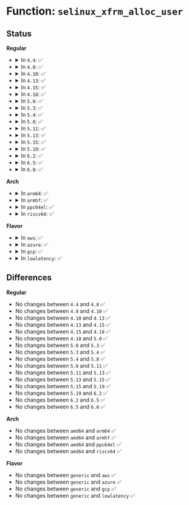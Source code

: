 # Function: <code>selinux_xfrm_alloc_user</code>

## Status
<b>Regular</b>
<ul>
<li>
<details>
<summary>In <code>4.4</code>: ✅</summary>

```c
int selinux_xfrm_alloc_user(struct xfrm_sec_ctx **ctxp, struct xfrm_user_sec_ctx *uctx, gfp_t gfp);
```

**Collision:** Unique Static

**Inline:** No

**Transformation:** False

**Instances:**

```
In security/selinux/xfrm.c (ffffffff8135cca0)
Location: security/selinux/xfrm.c:77
Inline: False
Direct callers:
  - security/selinux/xfrm.c:selinux_xfrm_policy_alloc
  - security/selinux/xfrm.c:selinux_xfrm_state_alloc
```
**Symbols:**

```
ffffffff8135cca0-ffffffff8135cdd3: selinux_xfrm_alloc_user (STB_LOCAL)
```
</details>
</li>
<li>
<details>
<summary>In <code>4.8</code>: ✅</summary>

```c
int selinux_xfrm_alloc_user(struct xfrm_sec_ctx **ctxp, struct xfrm_user_sec_ctx *uctx, gfp_t gfp);
```

**Collision:** Unique Static

**Inline:** No

**Transformation:** False

**Instances:**

```
In security/selinux/xfrm.c (ffffffff81392c60)
Location: security/selinux/xfrm.c:77
Inline: False
Direct callers:
  - security/selinux/xfrm.c:selinux_xfrm_state_alloc
  - security/selinux/xfrm.c:selinux_xfrm_policy_alloc
```
**Symbols:**

```
ffffffff81392c60-ffffffff81392d91: selinux_xfrm_alloc_user (STB_LOCAL)
```
</details>
</li>
<li>
<details>
<summary>In <code>4.10</code>: ✅</summary>

```c
int selinux_xfrm_alloc_user(struct xfrm_sec_ctx **ctxp, struct xfrm_user_sec_ctx *uctx, gfp_t gfp);
```

**Collision:** Unique Static

**Inline:** No

**Transformation:** False

**Instances:**

```
In security/selinux/xfrm.c (ffffffff813a9880)
Location: security/selinux/xfrm.c:77
Inline: False
Direct callers:
  - security/selinux/xfrm.c:selinux_xfrm_state_alloc
  - security/selinux/xfrm.c:selinux_xfrm_policy_alloc
```
**Symbols:**

```
ffffffff813a9880-ffffffff813a99b1: selinux_xfrm_alloc_user (STB_LOCAL)
```
</details>
</li>
<li>
<details>
<summary>In <code>4.13</code>: ✅</summary>

```c
int selinux_xfrm_alloc_user(struct xfrm_sec_ctx **ctxp, struct xfrm_user_sec_ctx *uctx, gfp_t gfp);
```

**Collision:** Unique Static

**Inline:** No

**Transformation:** False

**Instances:**

```
In security/selinux/xfrm.c (ffffffff813c0230)
Location: security/selinux/xfrm.c:77
Inline: False
Direct callers:
  - security/selinux/xfrm.c:selinux_xfrm_state_alloc
  - security/selinux/xfrm.c:selinux_xfrm_policy_alloc
```
**Symbols:**

```
ffffffff813c0230-ffffffff813c0374: selinux_xfrm_alloc_user (STB_LOCAL)
```
</details>
</li>
<li>
<details>
<summary>In <code>4.15</code>: ✅</summary>

```c
int selinux_xfrm_alloc_user(struct xfrm_sec_ctx **ctxp, struct xfrm_user_sec_ctx *uctx, gfp_t gfp);
```

**Collision:** Unique Static

**Inline:** No

**Transformation:** False

**Instances:**

```
In security/selinux/xfrm.c (ffffffff813e63d0)
Location: security/selinux/xfrm.c:77
Inline: False
Direct callers:
  - security/selinux/xfrm.c:selinux_xfrm_state_alloc
  - security/selinux/xfrm.c:selinux_xfrm_policy_alloc
```
**Symbols:**

```
ffffffff813e63d0-ffffffff813e6514: selinux_xfrm_alloc_user (STB_LOCAL)
```
</details>
</li>
<li>
<details>
<summary>In <code>4.18</code>: ✅</summary>

```c
int selinux_xfrm_alloc_user(struct xfrm_sec_ctx **ctxp, struct xfrm_user_sec_ctx *uctx, gfp_t gfp);
```

**Collision:** Unique Static

**Inline:** No

**Transformation:** False

**Instances:**

```
In security/selinux/xfrm.c (ffffffff81417100)
Location: security/selinux/xfrm.c:77
Inline: False
Direct callers:
  - security/selinux/xfrm.c:selinux_xfrm_state_alloc
  - security/selinux/xfrm.c:selinux_xfrm_policy_alloc
```
**Symbols:**

```
ffffffff81417100-ffffffff81417238: selinux_xfrm_alloc_user (STB_LOCAL)
```
</details>
</li>
<li>
<details>
<summary>In <code>5.0</code>: ✅</summary>

```c
int selinux_xfrm_alloc_user(struct xfrm_sec_ctx **ctxp, struct xfrm_user_sec_ctx *uctx, gfp_t gfp);
```

**Collision:** Unique Static

**Inline:** No

**Transformation:** False

**Instances:**

```
In security/selinux/xfrm.c (ffffffff81433610)
Location: security/selinux/xfrm.c:77
Inline: False
Direct callers:
  - security/selinux/xfrm.c:selinux_xfrm_state_alloc
  - security/selinux/xfrm.c:selinux_xfrm_policy_alloc
```
**Symbols:**

```
ffffffff81433610-ffffffff81433755: selinux_xfrm_alloc_user (STB_LOCAL)
```
</details>
</li>
<li>
<details>
<summary>In <code>5.3</code>: ✅</summary>

```c
int selinux_xfrm_alloc_user(struct xfrm_sec_ctx **ctxp, struct xfrm_user_sec_ctx *uctx, gfp_t gfp);
```

**Collision:** Unique Static

**Inline:** No

**Transformation:** False

**Instances:**

```
In security/selinux/xfrm.c (ffffffff81461040)
Location: security/selinux/xfrm.c:74
Inline: False
Direct callers:
  - security/selinux/xfrm.c:selinux_xfrm_state_alloc
  - security/selinux/xfrm.c:selinux_xfrm_policy_alloc
```
**Symbols:**

```
ffffffff81461040-ffffffff814611ea: selinux_xfrm_alloc_user (STB_LOCAL)
```
</details>
</li>
<li>
<details>
<summary>In <code>5.4</code>: ✅</summary>

```c
int selinux_xfrm_alloc_user(struct xfrm_sec_ctx **ctxp, struct xfrm_user_sec_ctx *uctx, gfp_t gfp);
```

**Collision:** Unique Static

**Inline:** No

**Transformation:** False

**Instances:**

```
In security/selinux/xfrm.c (ffffffff8147adf0)
Location: security/selinux/xfrm.c:74
Inline: False
Direct callers:
  - security/selinux/xfrm.c:selinux_xfrm_state_alloc
  - security/selinux/xfrm.c:selinux_xfrm_policy_alloc
```
**Symbols:**

```
ffffffff8147adf0-ffffffff8147af9a: selinux_xfrm_alloc_user (STB_LOCAL)
```
</details>
</li>
<li>
<details>
<summary>In <code>5.8</code>: ✅</summary>

```c
int selinux_xfrm_alloc_user(struct xfrm_sec_ctx **ctxp, struct xfrm_user_sec_ctx *uctx, gfp_t gfp);
```

**Collision:** Unique Static

**Inline:** No

**Transformation:** False

**Instances:**

```
In security/selinux/xfrm.c (ffffffff814d0310)
Location: security/selinux/xfrm.c:74
Inline: False
Direct callers:
  - security/selinux/xfrm.c:selinux_xfrm_state_alloc
  - security/selinux/xfrm.c:selinux_xfrm_policy_alloc
```
**Symbols:**

```
ffffffff814d0310-ffffffff814d04cb: selinux_xfrm_alloc_user (STB_LOCAL)
```
</details>
</li>
<li>
<details>
<summary>In <code>5.11</code>: ✅</summary>

```c
int selinux_xfrm_alloc_user(struct xfrm_sec_ctx **ctxp, struct xfrm_user_sec_ctx *uctx, gfp_t gfp);
```

**Collision:** Unique Static

**Inline:** No

**Transformation:** False

**Instances:**

```
In security/selinux/xfrm.c (ffffffff814ed820)
Location: security/selinux/xfrm.c:74
Inline: False
Direct callers:
  - security/selinux/xfrm.c:selinux_xfrm_state_alloc
  - security/selinux/xfrm.c:selinux_xfrm_policy_alloc
```
**Symbols:**

```
ffffffff814ed820-ffffffff814ed9db: selinux_xfrm_alloc_user (STB_LOCAL)
```
</details>
</li>
<li>
<details>
<summary>In <code>5.13</code>: ✅</summary>

```c
int selinux_xfrm_alloc_user(struct xfrm_sec_ctx **ctxp, struct xfrm_user_sec_ctx *uctx, gfp_t gfp);
```

**Collision:** Unique Static

**Inline:** No

**Transformation:** False

**Instances:**

```
In security/selinux/xfrm.c (ffffffff814f45a0)
Location: security/selinux/xfrm.c:74
Inline: False
Direct callers:
  - security/selinux/xfrm.c:selinux_xfrm_state_alloc
  - security/selinux/xfrm.c:selinux_xfrm_policy_alloc
```
**Symbols:**

```
ffffffff814f45a0-ffffffff814f475b: selinux_xfrm_alloc_user (STB_LOCAL)
```
</details>
</li>
<li>
<details>
<summary>In <code>5.15</code>: ✅</summary>

```c
int selinux_xfrm_alloc_user(struct xfrm_sec_ctx **ctxp, struct xfrm_user_sec_ctx *uctx, gfp_t gfp);
```

**Collision:** Unique Static

**Inline:** No

**Transformation:** False

**Instances:**

```
In security/selinux/xfrm.c (ffffffff8154ef50)
Location: security/selinux/xfrm.c:74
Inline: False
Direct callers:
  - security/selinux/xfrm.c:selinux_xfrm_state_alloc
  - security/selinux/xfrm.c:selinux_xfrm_policy_alloc
```
**Symbols:**

```
ffffffff8154ef50-ffffffff8154f10b: selinux_xfrm_alloc_user (STB_LOCAL)
```
</details>
</li>
<li>
<details>
<summary>In <code>5.19</code>: ✅</summary>

```c
int selinux_xfrm_alloc_user(struct xfrm_sec_ctx **ctxp, struct xfrm_user_sec_ctx *uctx, gfp_t gfp);
```

**Collision:** Unique Static

**Inline:** No

**Transformation:** False

**Instances:**

```
In security/selinux/xfrm.c (ffffffff815e80e0)
Location: security/selinux/xfrm.c:74
Inline: False
Direct callers:
  - security/selinux/xfrm.c:selinux_xfrm_state_alloc
  - security/selinux/xfrm.c:selinux_xfrm_policy_alloc
```
**Symbols:**

```
ffffffff815e80e0-ffffffff815e8294: selinux_xfrm_alloc_user (STB_LOCAL)
```
</details>
</li>
<li>
<details>
<summary>In <code>6.2</code>: ✅</summary>

```c
int selinux_xfrm_alloc_user(struct xfrm_sec_ctx **ctxp, struct xfrm_user_sec_ctx *uctx, gfp_t gfp);
```

**Collision:** Unique Static

**Inline:** No

**Transformation:** False

**Instances:**

```
In security/selinux/xfrm.c (ffffffff81697830)
Location: security/selinux/xfrm.c:74
Inline: False
Direct callers:
  - security/selinux/xfrm.c:selinux_xfrm_state_alloc
  - security/selinux/xfrm.c:selinux_xfrm_policy_alloc
```
**Symbols:**

```
ffffffff81697830-ffffffff816979e4: selinux_xfrm_alloc_user (STB_LOCAL)
```
</details>
</li>
<li>
<details>
<summary>In <code>6.5</code>: ✅</summary>

```c
int selinux_xfrm_alloc_user(struct xfrm_sec_ctx **ctxp, struct xfrm_user_sec_ctx *uctx, gfp_t gfp);
```

**Collision:** Unique Static

**Inline:** No

**Transformation:** False

**Instances:**

```
In security/selinux/xfrm.c (ffffffff816cfd30)
Location: security/selinux/xfrm.c:74
Inline: False
Direct callers:
  - security/selinux/xfrm.c:selinux_xfrm_state_alloc
  - security/selinux/xfrm.c:selinux_xfrm_policy_alloc
```
**Symbols:**

```
ffffffff816cfd30-ffffffff816cfeeb: selinux_xfrm_alloc_user (STB_LOCAL)
```
</details>
</li>
<li>
<details>
<summary>In <code>6.8</code>: ✅</summary>

```c
int selinux_xfrm_alloc_user(struct xfrm_sec_ctx **ctxp, struct xfrm_user_sec_ctx *uctx, gfp_t gfp);
```

**Collision:** Unique Static

**Inline:** No

**Transformation:** False

**Instances:**

```
In security/selinux/xfrm.c (ffffffff8170c350)
Location: security/selinux/xfrm.c:74
Inline: False
Direct callers:
  - security/selinux/xfrm.c:selinux_xfrm_state_alloc
  - security/selinux/xfrm.c:selinux_xfrm_policy_alloc
```
**Symbols:**

```
ffffffff8170c350-ffffffff8170c50e: selinux_xfrm_alloc_user (STB_LOCAL)
```
</details>
</li>
</ul>
<b>Arch</b>
<ul>
<li>
<details>
<summary>In <code>arm64</code>: ✅</summary>

```c
int selinux_xfrm_alloc_user(struct xfrm_sec_ctx **ctxp, struct xfrm_user_sec_ctx *uctx, gfp_t gfp);
```

**Collision:** Unique Static

**Inline:** No

**Transformation:** False

**Instances:**

```
In security/selinux/xfrm.c (ffff80001056b570)
Location: security/selinux/xfrm.c:74
Inline: False
Direct callers:
  - security/selinux/xfrm.c:selinux_xfrm_state_alloc
  - security/selinux/xfrm.c:selinux_xfrm_policy_alloc
```
**Symbols:**

```
ffff80001056b570-ffff80001056b708: selinux_xfrm_alloc_user (STB_LOCAL)
```
</details>
</li>
<li>
<details>
<summary>In <code>armhf</code>: ✅</summary>

```c
int selinux_xfrm_alloc_user(struct xfrm_sec_ctx **ctxp, struct xfrm_user_sec_ctx *uctx, gfp_t gfp);
```

**Collision:** Unique Static

**Inline:** No

**Transformation:** False

**Instances:**

```
In security/selinux/xfrm.c (c071ef7c)
Location: security/selinux/xfrm.c:74
Inline: False
Direct callers:
  - security/selinux/xfrm.c:selinux_xfrm_state_alloc
  - security/selinux/xfrm.c:selinux_xfrm_policy_alloc
```
**Symbols:**

```
c071ef7c-c071f0e4: selinux_xfrm_alloc_user (STB_LOCAL)
```
</details>
</li>
<li>
<details>
<summary>In <code>ppc64el</code>: ✅</summary>

```c
int selinux_xfrm_alloc_user(struct xfrm_sec_ctx **ctxp, struct xfrm_user_sec_ctx *uctx, gfp_t gfp);
```

**Collision:** Unique Static

**Inline:** No

**Transformation:** False

**Instances:**

```
In security/selinux/xfrm.c (c0000000006cf450)
Location: security/selinux/xfrm.c:74
Inline: False
Direct callers:
  - security/selinux/xfrm.c:selinux_xfrm_state_alloc
  - security/selinux/xfrm.c:selinux_xfrm_policy_alloc
```
**Symbols:**

```
c0000000006cf450-c0000000006cf5fc: selinux_xfrm_alloc_user (STB_LOCAL)
```
</details>
</li>
<li>
<details>
<summary>In <code>riscv64</code>: ✅</summary>

```c
int selinux_xfrm_alloc_user(struct xfrm_sec_ctx **ctxp, struct xfrm_user_sec_ctx *uctx, gfp_t gfp);
```

**Collision:** Unique Static

**Inline:** No

**Transformation:** False

**Instances:**

```
In security/selinux/xfrm.c (ffffffe0003c0352)
Location: security/selinux/xfrm.c:74
Inline: False
Direct callers:
  - security/selinux/xfrm.c:selinux_xfrm_state_alloc
  - security/selinux/xfrm.c:selinux_xfrm_policy_alloc
```
**Symbols:**

```
ffffffe0003c0352-ffffffe0003c0468: selinux_xfrm_alloc_user (STB_LOCAL)
```
</details>
</li>
</ul>
<b>Flavor</b>
<ul>
<li>
<details>
<summary>In <code>aws</code>: ✅</summary>

```c
int selinux_xfrm_alloc_user(struct xfrm_sec_ctx **ctxp, struct xfrm_user_sec_ctx *uctx, gfp_t gfp);
```

**Collision:** Unique Static

**Inline:** No

**Transformation:** False

**Instances:**

```
In security/selinux/xfrm.c (ffffffff814733d0)
Location: security/selinux/xfrm.c:74
Inline: False
Direct callers:
  - security/selinux/xfrm.c:selinux_xfrm_state_alloc
  - security/selinux/xfrm.c:selinux_xfrm_policy_alloc
```
**Symbols:**

```
ffffffff814733d0-ffffffff8147357a: selinux_xfrm_alloc_user (STB_LOCAL)
```
</details>
</li>
<li>
<details>
<summary>In <code>azure</code>: ✅</summary>

```c
int selinux_xfrm_alloc_user(struct xfrm_sec_ctx **ctxp, struct xfrm_user_sec_ctx *uctx, gfp_t gfp);
```

**Collision:** Unique Static

**Inline:** No

**Transformation:** False

**Instances:**

```
In security/selinux/xfrm.c (ffffffff81463df0)
Location: security/selinux/xfrm.c:74
Inline: False
Direct callers:
  - security/selinux/xfrm.c:selinux_xfrm_state_alloc
  - security/selinux/xfrm.c:selinux_xfrm_policy_alloc
```
**Symbols:**

```
ffffffff81463df0-ffffffff81463f9a: selinux_xfrm_alloc_user (STB_LOCAL)
```
</details>
</li>
<li>
<details>
<summary>In <code>gcp</code>: ✅</summary>

```c
int selinux_xfrm_alloc_user(struct xfrm_sec_ctx **ctxp, struct xfrm_user_sec_ctx *uctx, gfp_t gfp);
```

**Collision:** Unique Static

**Inline:** No

**Transformation:** False

**Instances:**

```
In security/selinux/xfrm.c (ffffffff8146f470)
Location: security/selinux/xfrm.c:74
Inline: False
Direct callers:
  - security/selinux/xfrm.c:selinux_xfrm_state_alloc
  - security/selinux/xfrm.c:selinux_xfrm_policy_alloc
```
**Symbols:**

```
ffffffff8146f470-ffffffff8146f61a: selinux_xfrm_alloc_user (STB_LOCAL)
```
</details>
</li>
<li>
<details>
<summary>In <code>lowlatency</code>: ✅</summary>

```c
int selinux_xfrm_alloc_user(struct xfrm_sec_ctx **ctxp, struct xfrm_user_sec_ctx *uctx, gfp_t gfp);
```

**Collision:** Unique Static

**Inline:** No

**Transformation:** False

**Instances:**

```
In security/selinux/xfrm.c (ffffffff81486ce0)
Location: security/selinux/xfrm.c:74
Inline: False
Direct callers:
  - security/selinux/xfrm.c:selinux_xfrm_state_alloc
  - security/selinux/xfrm.c:selinux_xfrm_policy_alloc
```
**Symbols:**

```
ffffffff81486ce0-ffffffff81486e8a: selinux_xfrm_alloc_user (STB_LOCAL)
```
</details>
</li>
</ul>

## Differences
<b>Regular</b>
<ul>
<li>
No changes between <code>4.4</code> and <code>4.8</code> ✅
</li>
<li>
No changes between <code>4.8</code> and <code>4.10</code> ✅
</li>
<li>
No changes between <code>4.10</code> and <code>4.13</code> ✅
</li>
<li>
No changes between <code>4.13</code> and <code>4.15</code> ✅
</li>
<li>
No changes between <code>4.15</code> and <code>4.18</code> ✅
</li>
<li>
No changes between <code>4.18</code> and <code>5.0</code> ✅
</li>
<li>
No changes between <code>5.0</code> and <code>5.3</code> ✅
</li>
<li>
No changes between <code>5.3</code> and <code>5.4</code> ✅
</li>
<li>
No changes between <code>5.4</code> and <code>5.8</code> ✅
</li>
<li>
No changes between <code>5.8</code> and <code>5.11</code> ✅
</li>
<li>
No changes between <code>5.11</code> and <code>5.13</code> ✅
</li>
<li>
No changes between <code>5.13</code> and <code>5.15</code> ✅
</li>
<li>
No changes between <code>5.15</code> and <code>5.19</code> ✅
</li>
<li>
No changes between <code>5.19</code> and <code>6.2</code> ✅
</li>
<li>
No changes between <code>6.2</code> and <code>6.5</code> ✅
</li>
<li>
No changes between <code>6.5</code> and <code>6.8</code> ✅
</li>
</ul>
<b>Arch</b>
<ul>
<li>
No changes between <code>amd64</code> and <code>arm64</code> ✅
</li>
<li>
No changes between <code>amd64</code> and <code>armhf</code> ✅
</li>
<li>
No changes between <code>amd64</code> and <code>ppc64el</code> ✅
</li>
<li>
No changes between <code>amd64</code> and <code>riscv64</code> ✅
</li>
</ul>
<b>Flavor</b>
<ul>
<li>
No changes between <code>generic</code> and <code>aws</code> ✅
</li>
<li>
No changes between <code>generic</code> and <code>azure</code> ✅
</li>
<li>
No changes between <code>generic</code> and <code>gcp</code> ✅
</li>
<li>
No changes between <code>generic</code> and <code>lowlatency</code> ✅
</li>
</ul>
